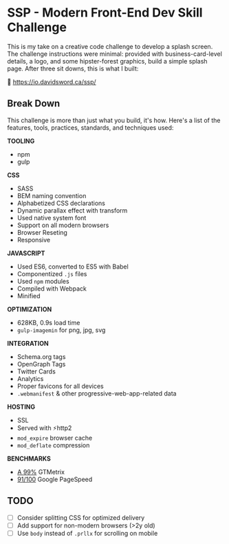 # SSP - Modern Front-End Dev Skill Challenge

This is my take on a creative code challenge to develop a splash screen. The challenge instructions were minimal: provided with business-card-level details, a logo, and some hipster-forest graphics, build a simple splash page. After three sit downs, this is what I built:

🚀 https://io.davidsword.ca/ssp/

## Break Down

This challenge is more than just what you build, it's how. Here's a list of the features, tools, practices, standards, and techniques used:

**TOOLING**

-   npm
-   gulp

**CSS**

-   SASS
-   BEM naming convention
-   Alphabetized CSS declarations
-   Dynamic parallax effect with transform
-   Used native system font
-   Support on all modern browsers
-   Browser Reseting
-   Responsive

**JAVASCRIPT**

-   Used ES6, converted to ES5 with Babel
-   Componentized `.js` files
-   Used `npm` modules
-   Compiled with Webpack
-   Minified

**OPTIMIZATION**

-   628KB, 0.9s load time
-   `gulp-imagemin` for png, jpg, svg

**INTEGRATION**

-   Schema.org tags
-   OpenGraph Tags
-   Twitter Cards
-   Analytics
-   Proper favicons for all devices
-   `.webmanifest` & other progressive-web-app-related data

**HOSTING**

-   SSL
-   Served with ⚡http2
-   `mod_expire` browser cache
-   `mod_deflate` compression

**BENCHMARKS**

- [A 99%](https://gtmetrix.com/reports/io.davidsword.ca/9moOYY25) GTMetrix
-   [91/100](https://developers.google.com/speed/pagespeed/insights/?url=https%3A%2F%2Fio.davidsword.ca%2Fssp%2F&tab=desktop) Google PageSpeed


## TODO

- [ ] Consider splitting CSS for optimized delivery
- [ ] Add support for non-modern browsers (>2y old)
- [ ] Use `body` instead of `.prllx` for scrolling on mobile
